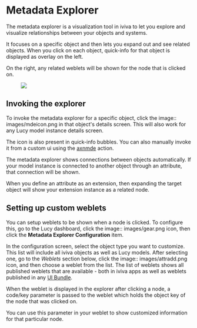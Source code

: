 


<a name='mde'></a>

# Metadata Explorer
The metadata explorer is a visualization tool in iviva to let you explore and visualize relationships between your objects and systems.

It focuses on a specific object and then lets you expand out and see related objects. When you click on each object, quick-info for that object is displayed as overlay on the left.

On the right, any related weblets will be shown for the node that is clicked on.

<figure><img src=' images/mde.png'></figure>

## Invoking the explorer
To invoke the metadata explorer for a specific object, click the image:: images/mdeicon.png in that object's details screen. This will also work for any Lucy model instance details screen.

The icon is also present in quick-info bubbles.
You can also manually invoke it from a custom ui using the [axnmde](axnmde) action.

The metadata explorer shows connections between objects automatically. If your model instance is connected to another object through an attribute, that connection will be shown.

When you define an attribute as an extension, then expanding the target object will show your extension instance as a related node.


## Setting up custom weblets
You can setup weblets to be shown when a node is clicked.
To configure this, go to the Lucy dashboard, click the image:: images/gear.png icon, then click the **Metadata Explorer Configuration** item.

In the configuration screen, select the object type you want to customize. This list will include all iviva objects as well as Lucy models.
After selecting one, go to the *Weblets* section below, click the image:: images/attradd.png icon,  and then choose a weblet from the list.
The list of weblets shows all published weblets that are available - both in iviva apps as well as weblets published in any [UI Bundle](uibundles).

When the weblet is displayed in the explorer after clicking a node, a code/key parameter is passed to the weblet which holds the object key of the node that was clicked on.

You can use this parameter in your weblet to show customized information for that particular node.